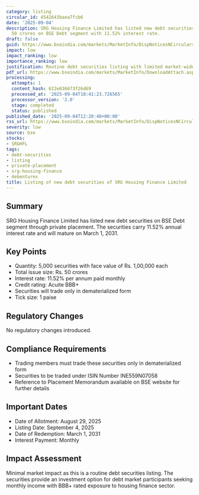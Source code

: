 ```yaml
---
category: listing
circular_id: 4542643baea7fcb6
date: '2025-09-04'
description: SRG Housing Finance Limited has listed new debt securities worth Rs.
  50 crores on BSE Debt segment with 11.52% interest rate.
draft: false
guid: https://www.bseindia.com/markets/MarketInfo/DispNoticesNCirculars.aspx?Noticeid={82F801C1-D1B8-404C-BF3A-13C0B655A61E}&noticeno=20250904-26&dt=09/04/2025&icount=26&totcount=68&flag=0
impact: low
impact_ranking: low
importance_ranking: low
justification: Routine debt securities listing with limited market-wide impact
pdf_url: https://www.bseindia.com/markets/MarketInfo/DownloadAttach.aspx?id=20250904-26&attachedId=
processing:
  attempts: 1
  content_hash: 622e636673f26d69
  processed_at: '2025-09-04T18:41:23.726565'
  processor_version: '2.0'
  stage: completed
  status: published
published_date: '2025-09-04T12:20:40+00:00'
rss_url: https://www.bseindia.com/markets/MarketInfo/DispNoticesNCirculars.aspx?Noticeid={82F801C1-D1B8-404C-BF3A-13C0B655A61E}&noticeno=20250904-26&dt=09/04/2025&icount=26&totcount=68&flag=0
severity: low
source: bse
stocks:
- SRGHFL
tags:
- debt-securities
- listing
- private-placement
- srg-housing-finance
- debentures
title: Listing of new debt securities of SRG Housing Finance Limited
---
```


## Summary

SRG Housing Finance Limited has listed new debt securities on BSE Debt segment through private placement. The securities carry 11.52% annual interest rate and will mature on March 1, 2031.

## Key Points

- Quantity: 5,000 securities with face value of Rs. 1,00,000 each
- Total issue size: Rs. 50 crores
- Interest rate: 11.52% per annum paid monthly
- Credit rating: Acuite BBB+
- Securities will trade only in dematerialized form
- Tick size: 1 paise

## Regulatory Changes

No regulatory changes introduced.

## Compliance Requirements

- Trading members must trade these securities only in dematerialized form
- Securities to be traded under ISIN Number INE559N07058
- Reference to Placement Memorandum available on BSE website for further details

## Important Dates

- Date of Allotment: August 29, 2025
- Listing Date: September 4, 2025
- Date of Redemption: March 1, 2031
- Interest Payment: Monthly

## Impact Assessment

Minimal market impact as this is a routine debt securities listing. The securities provide an investment option for debt market participants seeking monthly income with BBB+ rated exposure to housing finance sector.